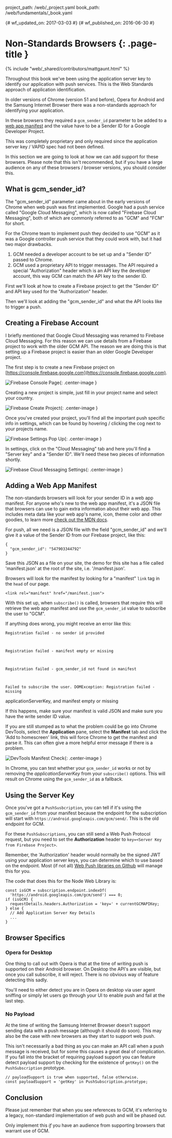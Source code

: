 project_path: /web/_project.yaml
book_path: /web/fundamentals/_book.yaml

{# wf_updated_on: 2017-03-03 #}
{# wf_published_on: 2016-06-30 #}

# Non-Standards Browsers {: .page-title }

{% include "web/_shared/contributors/mattgaunt.html" %}



Throughout this book we've been using the application server key to identify our application
 with push services. This is the Web Standards approach of application identification.

In older versions of Chrome (version 51 and before), Opera for Android and the Samsung Internet
 Browser there was a non-standards approach for identifying your application.

In these browsers they required a `gcm_sender_id` parameter to be added to a [web app
 manifest](https://developer.mozilla.org/en-US/docs/Web/Manifest) and the value have to be a
 Sender ID for a Google Developer Project.

This was completely proprietary and only required since the application server key / VAPID spec
 had not been defined.

In this section we are going to look at how we can add support for these browsers. Please note
 that this isn't recommended, but if you have a large audience on any of these browsers /
 browser versions, you should consider this.

## What is gcm_sender_id?

The "gcm_sender_id" parameter came about in the early versions of Chrome
when web push was first implemented. Google had a push service called "Google
Cloud Messaging", which is now called "Firebase Cloud Messaging", both of which
are commonly referred to as "GCM" and "FCM" for short.

For the Chrome team to implement push they decided to use "GCM" as it was a Google controller
 push service that they could work with, but it had
two major drawbacks.

1. GCM needed a developer account to be set up and a "Sender ID" passed to
Chrome.
1. GCM used a proprietary API to trigger messages. The API required a special "Authorization"
 header which is an API key the developer account, this way GCM can match the API key to the
 sender ID.

First we'll look at how to create a Firebase project to get the
"Sender ID" and API key used for the "Authorization" header.

Then we'll look at adding the "gcm_sender_id" and what the API looks like to trigger a push.

## Creating a Firebase Account

I briefly mentioned that Google Cloud Messaging was renamed to Firebase
Cloud Messaging. For this reason we can use details from a Firebase project to work with the
 older GCM API. The reason we are doing this is that setting up a Firebase project is easier
 than an older Google Developer project.

The first step is to create a new Firebase project on
 [https://console.firebase.google.com](https://console.firebase.google.com).

![Firebase Console Page](./images/firebase-setup/01-firebase-console.png){: .center-image }

Creating a new project is simple, just fill in your project name and select
your country.

![Firebase Create Project](./images/firebase-setup/02-firebase-create-project.png){:
 .center-image }

Once you've created your project, you'll find all the important push specific
info in settings, which can be found by hovering / clicking the cog next
to your projects name.

![Firebase Settings Pop
 Up](./images/firebase-setup/05-firebase-project-settings-pop-up-highlight.png){: .center-image
 }

In settings, click on the "Cloud Messaging" tab and here you'll find a "Server
key" and a "Sender ID". We'll need these two pieces of information shortly.

![Firebase Cloud Messaging Settings](./images/firebase-setup/07-firebase-cloud-settings.png){:
 .center-image }

## Adding a Web App Manifest

The non-standards browsers will look for your sender ID in a web app manifest. For anyone who's
 new to the web app manifest, it's a  JSON file that browsers can use to gain extra information
 about their web app. This includes meta data like your web app's name, icon, theme color and
 other goodies, to learn more [check out the MDN
 docs](https://developer.mozilla.org/en-US/docs/Web/Manifest).

For push, all we need is a JSON file with the field "gcm_sender_id" and we'll give it a value
 of the Sender ID from our Firebase project, like this:


    {
      "gcm_sender_id": "547903344792"
    }


Save this JSON as a file on your site, the demo for this site has a file
called 'manifest.json' at the root of the site, i.e. '/manifest.json'.

Browsers will look for the manifest by looking for a "manifest" `link` tag in the `head` of our
 page.


    <link rel="manifest" href="/manifest.json">


With this set up, when `subscribe()` is called, browsers that require this will retrieve the
 web app manifest and use the `gcm_sender_id` value to subscribe the user to "GCM".

If anything does wrong, you might receive an error like this:


    Registration failed - no sender id provided



    Registration failed - manifest empty or missing



    Registration failed - gcm_sender_id not found in manifest



    Failed to subscribe the user. DOMException: Registration failed - missing
 applicationServerKey, and manifest empty or missing


If this happens, make sure your manifest is valid JSON and make sure you have the write sender
 ID value.

If you are still stumped as to what the problem could be go into Chrome DevTools, select the
 **Application** pane, select the **Manifest** tab and click the 'Add to homescreen' link, this
 will force Chrome to get the manifest and parse it. This can often give a more helpful error
 message if there is a problem.

![DevTools Manifest Check](./images/devtools/manifest-check.png){: .center-image }

In Chrome, you can test whether your `gcm_sender_id` works or not by removing the
 *applicationServerKey* from your `subscribe()` options. This will result on Chrome using the
 `gcm_sender_id` as a fallback.

## Using the Server Key

Once you've got a `PushSusbcription`, you can tell if it's using the
`gcm_sender_id` from your manifest because the endpoint for the subscription
will start with `https://android.googleapis.com/gcm/send/`. This is the old endpoint for GCM.

For these `PushSubscriptions`, you can still send a Web Push Protocol request,
but you need to set the **Authorization** header to `key=<Server Key from Firebase Project>`.

Remember, the 'Authorization' header would normally be the signed JWT using your application
 server keys, you can determine which to use based on the endpoint. Most (if not all) [Web Push
 libraries on Github](https://github.com/web-push-libs/) will manage this for you.

The code that does this for the Node Web Library is:


    const isGCM = subscription.endpoint.indexOf(
      'https://android.googleapis.com/gcm/send') === 0;
    if (isGCM) {
      requestDetails.headers.Authorization = 'key=' + currentGCMAPIKey;
    } else {
      // Add Application Server Key Details
      ...
    }


## Browser Specifics

### Opera for Desktop

One thing to call out with Opera is that at the time of writing push is supported on their
 Android browser. On Desktop the API's are visible, but once you call subscribe, it will
 reject. There is no obvious way of feature detecting this sadly.

You'll need to either detect you are in Opera on desktop via user agent sniffing or simply let
 users go through your UI to enable push and fail at the last step.

### No Payload

At the time of writing the Samsung Internet Browser doesn't support
sending data with a push message (although it should do soon). This may also
be the case with new browsers as they start to support web push.

This isn't necessarily a bad thing as you can make an API call when
a push message is received, but for some this causes a great deal of
complication. If you fall into the bracket of requiring payload support you
can feature detect payload support by checking for the existence of `getKey()` on the
 `PushSubscription` prototype.


    // payloadSupport is true when supported, false otherwise.
    const payloadSupport = 'getKey' in PushSubscription.prototype;


## Conclusion

Please just remember that when you see references to GCM, it's referring to a legacy,
 non-standard implementation of web push and will be phased out.

Only implement this *if* you have an audience from supporting browsers that warrant use of GCM.

